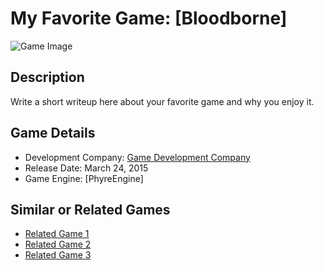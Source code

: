 # My Favorite Game: [Bloodborne]

![Game Image]([image-url-here](https://images3.alphacoders.com/641/641193.jpg))

## Description

Write a short writeup here about your favorite game and why you enjoy it.

## Game Details

- Development Company: [Game Development Company]([https://company-website-url.com](https://www.fromsoftware.jp/ww/))
- Release Date: March 24, 2015
- Game Engine: [PhyreEngine]

## Similar or Related Games

- [Related Game 1](https://related-game-1-website-url.com)
- [Related Game 2](https://related-game-2-website-url.com)
- [Related Game 3](https://related-game-3-website-url.com)


